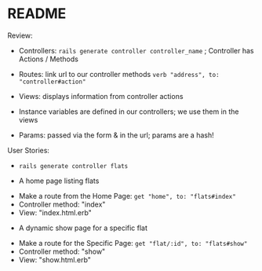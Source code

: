 # README


Review:

* Controllers: `rails generate controller controller_name` ; Controller has Actions / Methods
* Routes: link url to our controller methods `verb "address", to: "controller#action"`
* Views: displays information from controller actions

* Instance variables are defined in our controllers; we use them in the views
* Params: passed via the form & in the url; params are a hash!

User Stories:


- `rails generate controller flats`

* A home page listing flats

- Make a route from the Home Page: `get "home", to: "flats#index"`
- Controller method: "index"
- View: "index.html.erb"


* A dynamic show page for a specific flat

- Make a route for the Specific Page: `get "flat/:id", to: "flats#show"`
- Controller method: "show"
- View: "show.html.erb"
